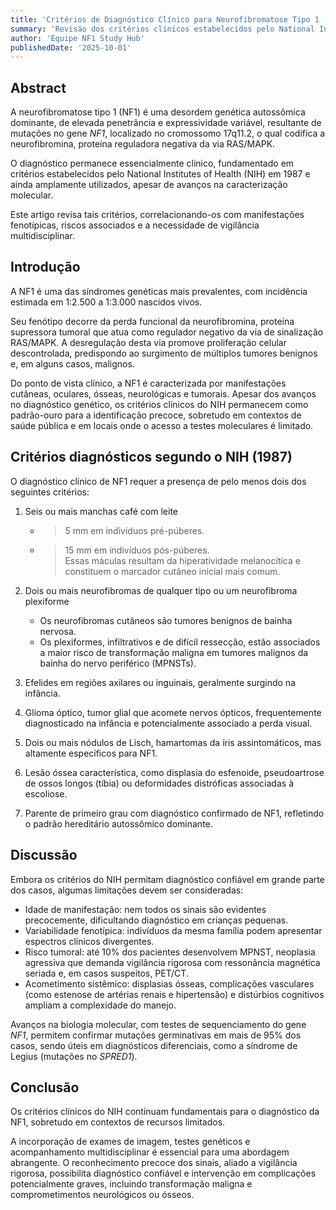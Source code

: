 ```yaml
---
title: 'Critérios de Diagnóstico Clínico para Neurofibromatose Tipo 1 (NF1)'
summary: 'Revisão dos critérios clínicos estabelecidos pelo National Institutes of Health (NIH) para o diagnóstico de NF1, correlacionando-os com aspectos genéticos, manifestações clínicas e implicações prognósticas.'
author: 'Equipe NF1 Study Hub'
publishedDate: '2025-10-01'
---
```


## Abstract

A neurofibromatose tipo 1 (NF1) é uma desordem genética autossômica dominante, de elevada penetrância e expressividade variável, resultante de mutações no gene *NF1*, localizado no cromossomo 17q11.2, o qual codifica a neurofibromina, proteína reguladora negativa da via RAS/MAPK.  

O diagnóstico permanece essencialmente clínico, fundamentado em critérios estabelecidos pelo National Institutes of Health (NIH) em 1987 e ainda amplamente utilizados, apesar de avanços na caracterização molecular.  

Este artigo revisa tais critérios, correlacionando-os com manifestações fenotípicas, riscos associados e a necessidade de vigilância multidisciplinar.  

## Introdução

A NF1 é uma das síndromes genéticas mais prevalentes, com incidência estimada em 1:2.500 a 1:3.000 nascidos vivos.  

Seu fenótipo decorre da perda funcional da neurofibromina, proteína supressora tumoral que atua como regulador negativo da via de sinalização RAS/MAPK. A desregulação desta via promove proliferação celular descontrolada, predispondo ao surgimento de múltiplos tumores benignos e, em alguns casos, malignos.  

Do ponto de vista clínico, a NF1 é caracterizada por manifestações cutâneas, oculares, ósseas, neurológicas e tumorais. Apesar dos avanços no diagnóstico genético, os critérios clínicos do NIH permanecem como padrão-ouro para a identificação precoce, sobretudo em contextos de saúde pública e em locais onde o acesso a testes moleculares é limitado.  

## Critérios diagnósticos segundo o NIH (1987)

O diagnóstico clínico de NF1 requer a presença de pelo menos dois dos seguintes critérios:  

1. Seis ou mais manchas café com leite  
   - >5 mm em indivíduos pré-púberes.  
   - >15 mm em indivíduos pós-púberes.  
   Essas máculas resultam da hiperatividade melanocítica e constituem o marcador cutâneo inicial mais comum.  

2. Dois ou mais neurofibromas de qualquer tipo ou um neurofibroma plexiforme  
   - Os neurofibromas cutâneos são tumores benignos de bainha nervosa.  
   - Os plexiformes, infiltrativos e de difícil ressecção, estão associados a maior risco de transformação maligna em tumores malignos da bainha do nervo periférico (MPNSTs).  

3. Efelides em regiões axilares ou inguinais, geralmente surgindo na infância.  

4. Glioma óptico, tumor glial que acomete nervos ópticos, frequentemente diagnosticado na infância e potencialmente associado a perda visual.  

5. Dois ou mais nódulos de Lisch, hamartomas da íris assintomáticos, mas altamente específicos para NF1.  

6. Lesão óssea característica, como displasia do esfenoide, pseudoartrose de ossos longos (tíbia) ou deformidades distróficas associadas à escoliose.  

7. Parente de primeiro grau com diagnóstico confirmado de NF1, refletindo o padrão hereditário autossômico dominante.  

## Discussão

Embora os critérios do NIH permitam diagnóstico confiável em grande parte dos casos, algumas limitações devem ser consideradas:  

- Idade de manifestação: nem todos os sinais são evidentes precocemente, dificultando diagnóstico em crianças pequenas.  
- Variabilidade fenotípica: indivíduos da mesma família podem apresentar espectros clínicos divergentes.  
- Risco tumoral: até 10% dos pacientes desenvolvem MPNST, neoplasia agressiva que demanda vigilância rigorosa com ressonância magnética seriada e, em casos suspeitos, PET/CT.  
- Acometimento sistêmico: displasias ósseas, complicações vasculares (como estenose de artérias renais e hipertensão) e distúrbios cognitivos ampliam a complexidade do manejo.  

Avanços na biologia molecular, com testes de sequenciamento do gene *NF1*, permitem confirmar mutações germinativas em mais de 95% dos casos, sendo úteis em diagnósticos diferenciais, como a síndrome de Legius (mutações no *SPRED1*).  

## Conclusão

Os critérios clínicos do NIH continuam fundamentais para o diagnóstico da NF1, sobretudo em contextos de recursos limitados.  

A incorporação de exames de imagem, testes genéticos e acompanhamento multidisciplinar é essencial para uma abordagem abrangente. O reconhecimento precoce dos sinais, aliado a vigilância rigorosa, possibilita diagnóstico confiável e intervenção em complicações potencialmente graves, incluindo transformação maligna e comprometimentos neurológicos ou ósseos.
